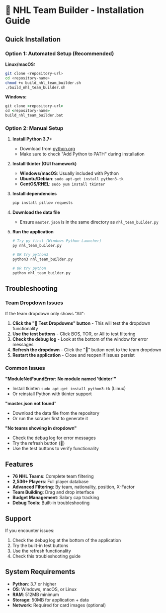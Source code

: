 # 🏒 NHL Team Builder - Installation Guide

## Quick Installation

### Option 1: Automated Setup (Recommended)

**Linux/macOS:**
```bash
git clone <repository-url>
cd <repository-name>
chmod +x build_nhl_team_builder.sh
./build_nhl_team_builder.sh
```

**Windows:**
```cmd
git clone <repository-url>
cd <repository-name>
build_nhl_team_builder.bat
```

### Option 2: Manual Setup

1. **Install Python 3.7+**
   - Download from [python.org](https://www.python.org/downloads/)
   - Make sure to check "Add Python to PATH" during installation

2. **Install tkinter (GUI framework)**
   - **Windows/macOS**: Usually included with Python
   - **Ubuntu/Debian**: `sudo apt-get install python3-tk`
   - **CentOS/RHEL**: `sudo yum install tkinter`

3. **Install dependencies**
   ```bash
   pip install pillow requests
   ```

4. **Download the data file**
   - Ensure `master.json` is in the same directory as `nhl_team_builder.py`

5. **Run the application**
   ```bash
   # Try py first (Windows Python Launcher)
   py nhl_team_builder.py
   
   # OR try python3
   python3 nhl_team_builder.py
   
   # OR try python
   python nhl_team_builder.py
   ```

## Troubleshooting

### Team Dropdown Issues

If the team dropdown only shows "All":

1. **Click the "🔧 Test Dropdowns" button** - This will test the dropdown functionality
2. **Use the test buttons** - Click BOS, TOR, or All to test filtering
3. **Check the debug log** - Look at the bottom of the window for error messages
4. **Refresh the dropdown** - Click the "🔄" button next to the team dropdown
5. **Restart the application** - Close and reopen if issues persist

### Common Issues

**"ModuleNotFoundError: No module named 'tkinter'"**
- Install tkinter: `sudo apt-get install python3-tk` (Linux)
- Or reinstall Python with tkinter support

**"master.json not found"**
- Download the data file from the repository
- Or run the scraper first to generate it

**"No teams showing in dropdown"**
- Check the debug log for error messages
- Try the refresh button (🔄)
- Use the test buttons to verify functionality

## Features

- **76 NHL Teams**: Complete team filtering
- **2,536+ Players**: Full player database
- **Advanced Filtering**: By team, nationality, position, X-Factor
- **Team Building**: Drag and drop interface
- **Budget Management**: Salary cap tracking
- **Debug Tools**: Built-in troubleshooting

## Support

If you encounter issues:
1. Check the debug log at the bottom of the application
2. Try the built-in test buttons
3. Use the refresh functionality
4. Check this troubleshooting guide

## System Requirements

- **Python**: 3.7 or higher
- **OS**: Windows, macOS, or Linux
- **RAM**: 512MB minimum
- **Storage**: 50MB for application + data
- **Network**: Required for card images (optional)